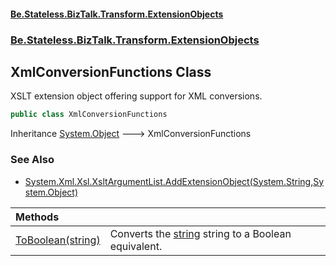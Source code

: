 #### [Be.Stateless.BizTalk.Transform.ExtensionObjects](README.md 'README')
### [Be.Stateless.BizTalk.Transform.ExtensionObjects](Be.Stateless.BizTalk.Transform.ExtensionObjects.md 'Be.Stateless.BizTalk.Transform.ExtensionObjects')

## XmlConversionFunctions Class

XSLT extension object offering support for XML conversions.

```csharp
public class XmlConversionFunctions
```

Inheritance [System.Object](https://docs.microsoft.com/en-us/dotnet/api/System.Object 'System.Object') &#129106; XmlConversionFunctions

### See Also
- [System.Xml.Xsl.XsltArgumentList.AddExtensionObject(System.String,System.Object)](https://docs.microsoft.com/en-us/dotnet/api/System.Xml.Xsl.XsltArgumentList.AddExtensionObject#System_Xml_Xsl_XsltArgumentList_AddExtensionObject_System_String,System_Object_ 'System.Xml.Xsl.XsltArgumentList.AddExtensionObject(System.String,System.Object)')

| Methods | |
| :--- | :--- |
| [ToBoolean(string)](XmlConversionFunctions.ToBoolean(string).md 'Be.Stateless.BizTalk.Transform.ExtensionObjects.XmlConversionFunctions.ToBoolean(string)') | Converts the [string](XmlConversionFunctions.ToBoolean(string).md#Be.Stateless.BizTalk.Transform.ExtensionObjects.XmlConversionFunctions.ToBoolean(string).string 'Be.Stateless.BizTalk.Transform.ExtensionObjects.XmlConversionFunctions.ToBoolean(string).string') string to a Boolean equivalent. |
